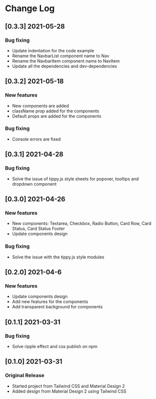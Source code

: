 # Change Log

## [0.3.3] 2021-05-28

### Bug fixing

-   Update indentation for the code example
-   Rename the NavbarList component name to Nav
-   Rename the NavbarItem component name to NavItem
-   Update all the dependencies and dev-dependencies

## [0.3.2] 2021-05-18

### New features

-   New components are added
-   className prop added for the components
-   Default props are added for the components

### Bug fixing

-   Console errors are fixed

## [0.3.1] 2021-04-28

### Bug fixing

-   Solve the issue of tippy.js style sheets for popover, tooltips and dropdown component

## [0.3.0] 2021-04-26

### New features

-   New components: Textarea, Checkbox, Radio Button, Card Row, Card Status, Card Status Footer
-   Update components design

### Bug fixing

-   Solve the issue with the tippy.js style modules

## [0.2.0] 2021-04-6

### New features

-   Update components design
-   Add new features for the components
-   Add transparent background for components

## [0.1.1] 2021-03-31

### Bug fixing

-   Solve ripple effect and css publish on npm

## [0.1.0] 2021-03-31

### Original Release

-   Started project from Tailwind CSS and Material Design 2
-   Added design from Material Design 2 using Tailwind CSS
